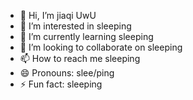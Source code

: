 - 👋 Hi, I’m jiaqi UwU
- 👀 I’m interested in sleeping
- 🌱 I’m currently learning sleeping
- 💞️ I’m looking to collaborate on sleeping
- 📫 How to reach me sleeping
- 😄 Pronouns: slee/ping
- ⚡ Fun fact: sleeping

<!---
prprpr22/prprpr22 is a ✨ special ✨ repository because its `README.md` (this file) appears on your GitHub profile.
You can click the Preview link to take a look at your changes.
--->

